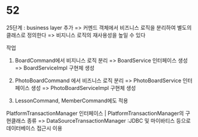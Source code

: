 # 52

25단계 : business layer 추가
=> 커멘드 객체에서 비즈니스 로직을 분리하여 별도의 클래스로 정의한다
=> 비지니스 로직의 재사용성을 높일 수 있다


작업
1) BoardCommand에서 비지니스 로직 분리
   => BoardService 인터페이스 생성
   => BoardServiceImpl 구현체 생성
      
2) PhotoBoardCommand 에서 비즈니스 로직 분리
   => PhotoBoardService 인터페이스 생성
   => PhotoBoardServiceImpl 구현체 생성

3) LessonCommand, MemberCommand에도 적용




PlatformTransactionManager 인터페이스
  |
  PlatformTransactionManager의 구현클래스 종류
   => DataSourceTransactionManager
      :JDBC 및 마이바티스 등으로 데이터베이스 접근시 이용